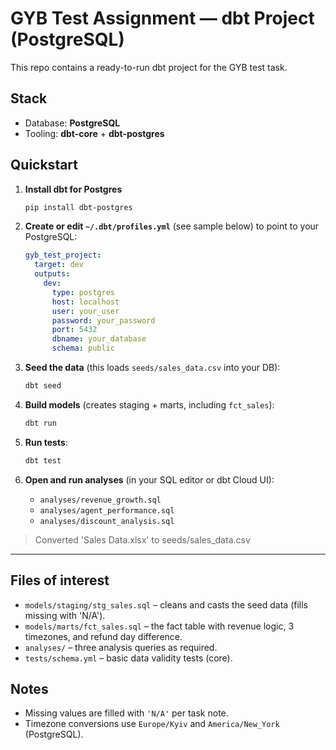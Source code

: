# GYB Test Assignment — dbt Project (PostgreSQL)

This repo contains a ready-to-run dbt project for the GYB test task.

## Stack
- Database: **PostgreSQL**
- Tooling: **dbt-core** + **dbt-postgres**

## Quickstart

1. **Install dbt for Postgres**
   ```bash
   pip install dbt-postgres
   ```

2. **Create or edit `~/.dbt/profiles.yml`** (see sample below) to point to your PostgreSQL:
   ```yaml
   gyb_test_project:
     target: dev
     outputs:
       dev:
         type: postgres
         host: localhost
         user: your_user
         password: your_password
         port: 5432
         dbname: your_database
         schema: public
   ```

3. **Seed the data** (this loads `seeds/sales_data.csv` into your DB):
   ```bash
   dbt seed
   ```

4. **Build models** (creates staging + marts, including `fct_sales`):
   ```bash
   dbt run
   ```

5. **Run tests**:
   ```bash
   dbt test
   ```

6. **Open and run analyses** (in your SQL editor or dbt Cloud UI):
   - `analyses/revenue_growth.sql`
   - `analyses/agent_performance.sql`
   - `analyses/discount_analysis.sql`

> Converted 'Sales Data.xlsx' to seeds/sales_data.csv

---

## Files of interest

- `models/staging/stg_sales.sql` – cleans and casts the seed data (fills missing with 'N/A').
- `models/marts/fct_sales.sql` – the fact table with revenue logic, 3 timezones, and refund day difference.
- `analyses/` – three analysis queries as required.
- `tests/schema.yml` – basic data validity tests (core).

## Notes
- Missing values are filled with `'N/A'` per task note.
- Timezone conversions use `Europe/Kyiv` and `America/New_York` (PostgreSQL).